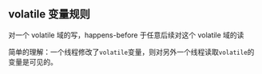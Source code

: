 ## volatile 变量规则

对一个 volatile 域的写，happens-before 于任意后续对这个 volatile 域的读



简单的理解：一个线程修改了`volatile`变量，则对另外一个线程读取`volatile`的变量是可见的。



